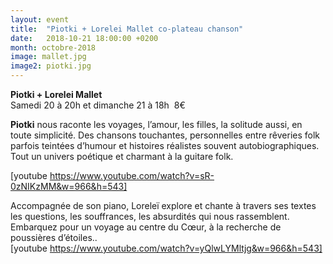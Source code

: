 ```yaml
---
layout: event
title:  "Piotki + Lorelei Mallet co-plateau chanson"
date:   2018-10-21 18:00:00 +0200
month: octobre-2018
image: mallet.jpg
image2: piotki.jpg
---
```





</b>













**Piotki + Lorelei Mallet**  
Samedi 20 à 20h et dimanche 21 à 18h  8€

**Piotki** nous raconte les voyages, l’amour, les filles, la solitude aussi, en toute simplicité. Des chansons touchantes, personnelles entre rêveries folk parfois teintées d’humour et histoires réalistes souvent autobiographiques. Tout un univers poétique et charmant à la guitare folk. 

[youtube https://www.youtube.com/watch?v=sR-0zNIKzMM&w=966&h=543]

Accompagnée de son piano, Loreleï explore et chante à travers ses textes les questions, les souffrances, les absurdités qui nous rassemblent. Embarquez pour un voyage au centre du Cœur, à la recherche de poussières d’étoiles..  
[youtube https://www.youtube.com/watch?v=yQlwLYMltjg&w=966&h=543]